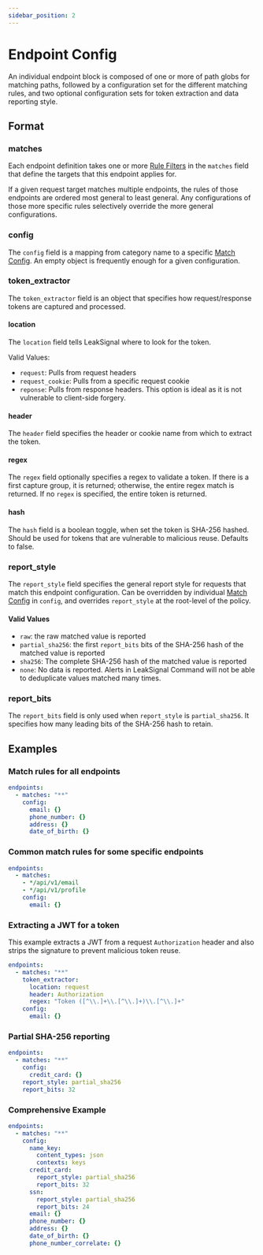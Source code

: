 ```yaml
---
sidebar_position: 2
---
```


# Endpoint Config

An individual endpoint block is composed of one or more of path globs for matching paths, followed by a configuration set for the different matching rules, and two optional configuration sets for token extraction and data reporting style.

## Format

### matches

Each endpoint definition takes one or more [Rule Filters](../Rules#Filters) in the `matches` field that define the targets that this endpoint applies for.

If a given request target matches multiple endpoints, the rules of those endpoints are ordered most general to least general. Any configurations of those more specific rules selectively override the more general configurations.

### config

The `config` field is a mapping from category name to a specific [Match Config](Match%20Config). An empty object is frequently enough for a given configuration.

### token_extractor

The `token_extractor` field is an object that specifies how request/response tokens are captured and processed.

#### location

The `location` field tells LeakSignal where to look for the token.

Valid Values:

* `request`: Pulls from request headers
* `request_cookie`: Pulls from a specific request cookie
* `reponse`: Pulls from response headers. This option is ideal as it is not vulnerable to client-side forgery.

#### header

The `header` field specifies the header or cookie name from which to extract the token.

#### regex

The `regex` field optionally specifies a regex to validate a token. If there is a first capture group, it is returned; otherwise, the entire regex match is returned. If no `regex` is specified, the entire token is returned.

#### hash

The `hash` field is a boolean toggle, when set the token is SHA-256 hashed. Should be used for tokens that are vulnerable to malicious reuse. Defaults to false.

### report_style

The `report_style` field specifies the general report style for requests that match this endpoint configuration. Can be overridden by individual [Match Config](Match%20Config#report_style) in `config`, and overrides `report_style` at the root-level of the policy.

#### Valid Values

* `raw`: the raw matched value is reported
* `partial_sha256`: the first `report_bits` bits of the SHA-256 hash of the matched value is reported
* `sha256`: The complete SHA-256 hash of the matched value is reported
* `none`: No data is reported. Alerts in LeakSignal Command will not be able to deduplicate values matched many times.

### report_bits

The `report_bits` field is only used when `report_style` is `partial_sha256`. It specifies how many leading bits of the SHA-256 hash to retain.

## Examples

### Match rules for all endpoints

```yaml
endpoints:
  - matches: "**"
    config:
      email: {}
      phone_number: {}
      address: {}
      date_of_birth: {}
```

### Common match rules for some specific endpoints

```yaml
endpoints:
  - matches:
    - */api/v1/email
    - */api/v1/profile
    config:
      email: {}
```

### Extracting a JWT for a token

This example extracts a JWT from a request `Authorization` header and also strips the signature to prevent malicious token reuse.

```yaml
endpoints:
  - matches: "**"
    token_extractor:
      location: request
      header: Authorization
      regex: "Token ([^\\.]+\\.[^\\.]+)\\.[^\\.]+"
    config:
      email: {}
```

### Partial SHA-256 reporting

```yaml
endpoints:
  - matches: "**"
    config:
      credit_card: {}
    report_style: partial_sha256
    report_bits: 32
```

### Comprehensive Example

```yaml
endpoints:
  - matches: "**"
    config:
      name_key:
        content_types: json
        contexts: keys
      credit_card:
        report_style: partial_sha256
        report_bits: 32
      ssn:
        report_style: partial_sha256
        report_bits: 24
      email: {}
      phone_number: {}
      address: {}
      date_of_birth: {}
      phone_number_correlate: {}
```
